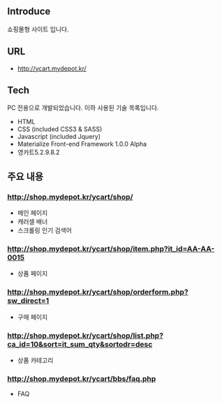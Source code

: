 ## Introduce

쇼핑몰형 사이트 입니다.

## URL

- http://ycart.mydepot.kr/

## Tech

PC 전용으로 개발되었습니다.
이하 사용된 기술 목록입니다.

- HTML
- CSS (included CSS3 & SASS)
- Javascript (included Jquery)
- Materialize Front-end Framework 1.0.0 Alpha
- 영카트5.2.9.8.2

## 주요 내용

### http://shop.mydepot.kr/ycart/shop/

- 메인 페이지
- 캐러셀 배너
- 스크롤링 인기 검색어

### http://shop.mydepot.kr/ycart/shop/item.php?it_id=AA-AA-0015

- 상품 페이지

### http://shop.mydepot.kr/ycart/shop/orderform.php?sw_direct=1

- 구매 페이지

### http://shop.mydepot.kr/ycart/shop/list.php?ca_id=10&sort=it_sum_qty&sortodr=desc

- 상품 카테고리

### http://shop.mydepot.kr/ycart/bbs/faq.php

- FAQ